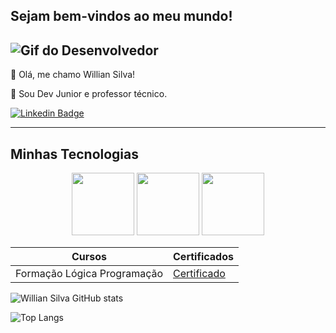 ## Sejam bem-vindos ao meu mundo!

![Gif do Desenvolvedor](https://i.gifer.com/9ZnV.gif)
-----
🥴 Olá, me chamo Willian Silva!

💬 Sou Dev Junior e professor técnico.

[![Linkedin Badge](https://img.shields.io/badge/-LinkedIn-blue?style=flat-square&logo=Linkedin&logoColor=white&link=https://br.linkedin.com/in//willian-ramos-da-silva-293890221)](https://www.linkedin.com/in/willian-ramos-da-silva-293890221/)

-----

## Minhas Tecnologias

<p align="center">
<img src="https://cdn.jsdelivr.net/gh/devicons/devicon@latest/icons/angular/angular-original.svg" width="100px">
<img src="https://cdn.jsdelivr.net/gh/devicons/devicon@latest/icons/javascript/javascript-original.svg" width="100px">
<img src="https://cdn.jsdelivr.net/gh/devicons/devicon@latest/icons/java/java-original.svg" width="100px">
<p>          


| Cursos                     | Certificados                                                    |
|----------------------------|-----------------------------------------------------------------|
| Formação Lógica Programação | [Certificado](https://hermes.dio.me/certificates/UIHPW9OL.pdf)  |



![Willian Silva GitHub stats](https://github-readme-stats.vercel.app/api?username=Wastiel&show_icons=true&theme=radical)

![Top Langs](https://github-readme-stats.vercel.app/api/top-langs/?username=Wastiel&hide_progress=true)
